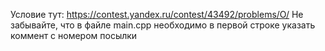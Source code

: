 Условие тут: https://contest.yandex.ru/contest/43492/problems/O/
Не забывайте, что в файле main.cpp необходимо в первой строке указать коммент с номером посылки